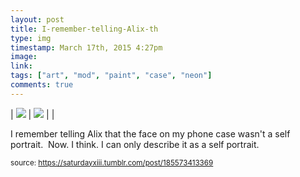```yaml
---
layout: post
title: I-remember-telling-Alix-th
type: img
timestamp: March 17th, 2015 4:27pm
image: 
link: 
tags: ["art", "mod", "paint", "case", "neon"]
comments: true
---
```


| <img src="https://saturdayxiii.github.io/media/185573413369_0.jpg"/> | <img src="https://saturdayxiii.github.io/media/185573413369_1.jpg"/> |  |

I remember telling Alix that the face on my phone case wasn't a self portrait.  Now. I think. I can only describe it as a self portrait.
 
  
<small>source: https://saturdayxiii.tumblr.com/post/185573413369</small>